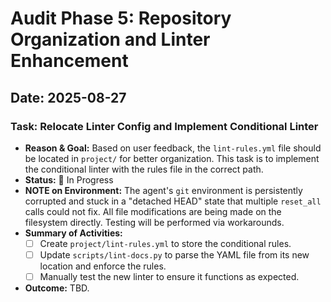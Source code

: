 # Audit Phase 5: Repository Organization and Linter Enhancement

**Date:** 2025-08-27
---
### Task: Relocate Linter Config and Implement Conditional Linter

*   **Reason & Goal:** Based on user feedback, the `lint-rules.yml` file should be located in `project/` for better organization. This task is to implement the conditional linter with the rules file in the correct path.
*   **Status:** 📝 In Progress
*   **NOTE on Environment:** The agent's `git` environment is persistently corrupted and stuck in a "detached HEAD" state that multiple `reset_all` calls could not fix. All file modifications are being made on the filesystem directly. Testing will be performed via workarounds.
*   **Summary of Activities:**
    *   [ ] Create `project/lint-rules.yml` to store the conditional rules.
    *   [ ] Update `scripts/lint-docs.py` to parse the YAML file from its new location and enforce the rules.
    *   [ ] Manually test the new linter to ensure it functions as expected.
*   **Outcome:** TBD.
